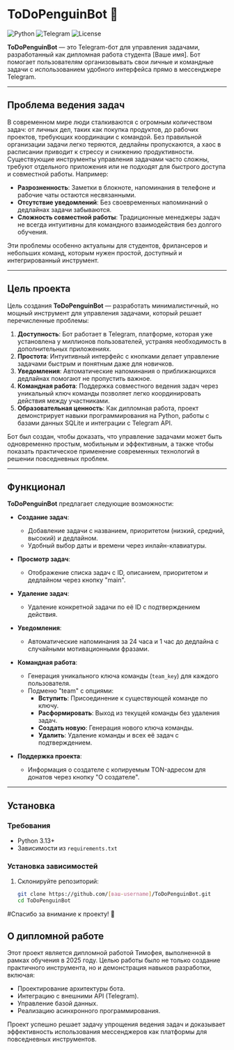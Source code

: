# ToDoPenguinBot 🐧

![Python](https://img.shields.io/badge/Python-3.13-blue.svg)
![Telegram](https://img.shields.io/badge/Telegram-Bot_API-blue.svg)
![License](https://img.shields.io/badge/License-MIT-green.svg)

**ToDoPenguinBot** — это Telegram-бот для управления задачами, разработанный как дипломная работа студента [Ваше имя]. Бот помогает пользователям организовывать свои личные и командные задачи с использованием удобного интерфейса прямо в мессенджере Telegram.

---

## Проблема ведения задач

В современном мире люди сталкиваются с огромным количеством задач: от личных дел, таких как покупка продуктов, до рабочих проектов, требующих координации с командой. Без правильной организации задачи легко теряются, дедлайны пропускаются, а хаос в расписании приводит к стрессу и снижению продуктивности. Существующие инструменты управления задачами часто сложны, требуют отдельного приложения или не подходят для быстрого доступа и совместной работы. Например:

- **Разрозненность**: Заметки в блокноте, напоминания в телефоне и рабочие чаты остаются несвязанными.
- **Отсутствие уведомлений**: Без своевременных напоминаний о дедлайнах задачи забываются.
- **Сложность совместной работы**: Традиционные менеджеры задач не всегда интуитивны для командного взаимодействия без долгого обучения.

Эти проблемы особенно актуальны для студентов, фрилансеров и небольших команд, которым нужен простой, доступный и интегрированный инструмент.

---

## Цель проекта

Цель создания **ToDoPenguinBot** — разработать минималистичный, но мощный инструмент для управления задачами, который решает перечисленные проблемы:
1. **Доступность**: Бот работает в Telegram, платформе, которая уже установлена у миллионов пользователей, устраняя необходимость в дополнительных приложениях.
2. **Простота**: Интуитивный интерфейс с кнопками делает управление задачами быстрым и понятным даже для новичков.
3. **Уведомления**: Автоматические напоминания о приближающихся дедлайнах помогают не пропустить важное.
4. **Командная работа**: Поддержка совместного ведения задач через уникальный ключ команды позволяет легко координировать действия между участниками.
5. **Образовательная ценность**: Как дипломная работа, проект демонстрирует навыки программирования на Python, работы с базами данных SQLite и интеграции с Telegram API.

Бот был создан, чтобы доказать, что управление задачами может быть одновременно простым, мобильным и эффективным, а также чтобы показать практическое применение современных технологий в решении повседневных проблем.

---

## Функционал

**ToDoPenguinBot** предлагает следующие возможности:

- **Создание задач**:
  - Добавление задачи с названием, приоритетом (низкий, средний, высокий) и дедлайном.
  - Удобный выбор даты и времени через инлайн-клавиатуры.

- **Просмотр задач**:
  - Отображение списка задач с ID, описанием, приоритетом и дедлайном через кнопку "main".

- **Удаление задач**:
  - Удаление конкретной задачи по её ID с подтверждением действия.

- **Уведомления**:
  - Автоматические напоминания за 24 часа и 1 час до дедлайна с случайными мотивационными фразами.

- **Командная работа**:
  - Генерация уникального ключа команды (`team_key`) для каждого пользователя.
  - Подменю "team" с опциями:
    - **Вступить**: Присоединение к существующей команде по ключу.
    - **Расформировать**: Выход из текущей команды без удаления задач.
    - **Создать новую**: Генерация нового ключа команды.
    - **Удалить**: Удаление команды и всех её задач с подтверждением.

- **Поддержка проекта**:
  - Информация о создателе с копируемым TON-адресом для донатов через кнопку "О создателе".

---

## Установка

### Требования
- Python 3.13+
- Зависимости из `requirements.txt`

### Установка зависимостей
1. Склонируйте репозиторий:
   ```bash
   git clone https://github.com/[ваш-username]/ToDoPenguinBot.git
   cd ToDoPenguinBot

#Спасибо за внимание к проекту! 🐧

## О дипломной работе

Этот проект является дипломной работой Тимофея, выполненной в рамках обучения в 2025 году. Целью работы было не только создание практичного инструмента, но и демонстрация навыков разработки, включая:

- Проектирование архитектуры бота.
- Интеграцию с внешними API (Telegram).
- Управление базой данных.
- Реализацию асинхронного программирования.

Проект успешно решает задачу упрощения ведения задач и доказывает эффективность использования мессенджеров как платформы для повседневных инструментов.
